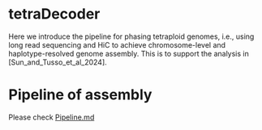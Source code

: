 tetraDecoder
=
Here we introduce the pipeline for phasing tetraploid genomes, i.e., using long read sequencing and HiC to achieve chromosome-level and haplotype-resolved genome assembly. This is to support the analysis in [Sun_and_Tusso_et_al_2024].

Pipeline of assembly
=

Please check [Pipeline.md](https://github.com/HeQSun/tetraDecoder/blob/main/Pipeline.md)
